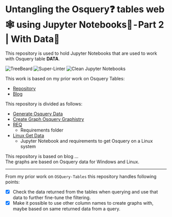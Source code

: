 # Untangling the Osquery❓ tables web🕸 using Jupyter Notebooks📓 - Part 2 | With Data📜
This repository is used to hold Jupyter Notebooks that are used to work with Osquery table **DATA**.  

![TreeBeard](https://github.com/sevickson/Osquery_Data_Graph/workflows/TreeBeard%20CI/badge.svg)
![Super-Linter](https://github.com/sevickson/Osquery_Data_Graph/workflows/Super-Linter%20CI/badge.svg)
![Clean Jupyter Notebooks](https://github.com/sevickson/Osquery_Data_Graph/workflows/Clean%20Jupyter%20Notebooks%20CI/badge.svg)

This work is based on my prior work on Osquery Tables:
- [Repository](https://github.com/sevickson/osquery_tables_graph)
- [Blog](https://medium.com/@sevickson/untangling-the-osquery-tables-web-using-jupyter-notebooks-7c979c03f42d)

This repository is divided as follows:
- [Generate Osquery Data](Generate_Osquery_Data.ipynb)
- [Create Graph Osquery Graphistry](Create_Graph_Osquery_Graphistry.ipynb)
- [REQ](REQ)
    - Requirements folder
- [Linux Get Data](Linux_Get_Data)
    - Jupyter Notebook and requirements to get Osquery on a Linux system

This repository is based on blog ...   
The graphs are based on Osquery data for Windows and Linux.

------------------------

From my prior work on `OSQuery-Tables` this repository handles following points:
- [X] Check the data returned from the tables when querying and use that data to further fine-tune the filtering.
- [X] Make it possible to use other column names to create graphs with, maybe based on same returned data from a query.
